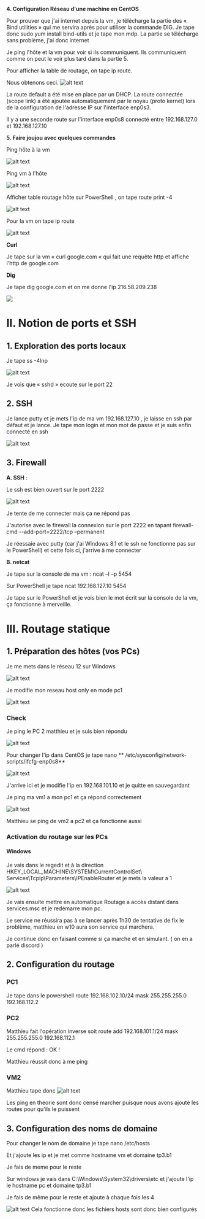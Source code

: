 
**4. Configuration  Réseau d&#39;une machine en CentOS**

Pour prouver que j&#39;ai internet depuis la vm, je télécharge la partie des «  Bind utilities » qui me servira après pour utiliser la commande DIG. Je tape donc sudo yum install bind-utils et je tape mon mdp. La partie se télécharge sans problème, j&#39;ai donc internet

Je ping l&#39;hôte et la vm pour voir si ils communiquent. Ils communiquent comme on peut le voir plus tard dans la partie 5.

Pour afficher la table de routage, on tape ip route.

Nous obtenons ceci. ![alt text](https://github.com/PierreYnov/CEBERIO_TP3/blob/master/1.png)


La route default a été mise en place par un DHCP. La route connectée (scope link) a été ajoutée automatiquement par le noyau (proto kernel) lors de la configuration de l&#39;adresse IP sur l&#39;interface enp0s3.

Il y a une seconde route sur l&#39;interface enp0s8 connecté entre 192.168.127.0 et 192.168.127.10

**5. Faire joujou avec quelques commandes**

Ping hôte à la vm

![alt text](https://github.com/PierreYnov/CEBERIO_TP3/blob/master/2.png)

Ping vm à l'hôte

 ![alt text](https://github.com/PierreYnov/CEBERIO_TP3/blob/master/3.png)

Afficher table routage hôte sur PowerShell , on tape route print -4

![alt text](https://github.com/PierreYnov/CEBERIO_TP3/blob/master/4.png)

Pour la vm on tape ip route

![alt text](https://github.com/PierreYnov/CEBERIO_TP3/blob/master/5.png)

**Curl**

Je tape sur la vm «  curl google.com «  qui fait une requête http et affiche l&#39;http de google.com

**Dig**

Je tape dig google.com et on me donne l&#39;ip 216.58.209.238

![](https://github.com/PierreYnov/CEBERIO_TP3/blob/master/gif_ip.gif)





#
# II. Notion de ports et SSH

## 1. Exploration des ports locaux

Je tape ss -4lnp

![alt text](https://github.com/PierreYnov/CEBERIO_TP3/blob/master/6.png)

Je vois que «  sshd » ecoute sur le port 22

## 2. SSH

Je lance putty et je mets l&#39;ip de ma vm 192.168.127.10 , je laisse en ssh par défaut et je lance. Je tape mon login et mon mot de passe et je suis enfin connecté en ssh

![alt text](https://github.com/PierreYnov/CEBERIO_TP3/blob/master/7.png)

## 3. Firewall

**A. SSH**  :

Le ssh est bien ouvert sur le port 2222

![alt text](https://github.com/PierreYnov/CEBERIO_TP3/blob/master/8.png)

Je tente de me connecter mais ça ne répond pas

J&#39;autorise avec le firewall la connexion sur le port 2222 en tapant firewall-cmd --add-port=2222/tcp –permanent

Je réessaie avec putty (car j&#39;ai Windows 8.1 et le ssh ne fonctionne pas sur le PowerShell) et cette fois ci, j&#39;arrive à me connecter

**B. netcat**

Je tape sur la console de ma vm : ncat –l –p 5454

Sur PowerShell je tape ncat 192.168.127.10 5454

Je tape sur le PowerShell et je vois bien le mot écrit sur la console de la vm, ça fonctionne à merveille.

# III. Routage statique

## 1. Préparation des hôtes (vos PCs)

Je me mets dans le réseau 12 sur Windows

![alt text](https://github.com/PierreYnov/CEBERIO_TP3/blob/master/9.png)

Je modifie mon reseau host only en mode pc1

![alt text](https://github.com/PierreYnov/CEBERIO_TP3/blob/master/16.png)

### Check



Je ping le PC 2 matthieu et je suis bien répondu

![alt text](https://github.com/PierreYnov/CEBERIO_TP3/blob/master/10.png)

Pour changer l&#39;ip dans CentOS je tape nano ** /etc/sysconfig/network-scripts/ifcfg-enp0s8**

![alt text](https://github.com/PierreYnov/CEBERIO_TP3/blob/master/11.png)

J&#39;arrive ici et je modifie l&#39;ip en 192.168.101.10 et je quitte en sauvegardant

Je ping ma vm1 a mon pc1 et ça répond correctement

![alt text](https://github.com/PierreYnov/CEBERIO_TP3/blob/master/12.png)

Matthieu se ping de vm2 a pc2 et ça fonctionne aussi

### Activation du routage sur les PCs

#### Windows

Je vais dans le regedit et à la direction HKEY\_LOCAL\_MACHINE\SYSTEM\CurrentControlSet\ Services\Tcpip\Parameters\IPEnableRouter et je mets la valeur a 1

![alt text](https://github.com/PierreYnov/CEBERIO_TP3/blob/master/13.png)

Je vais ensuite mettre en automatique Routage a accès distant dans services.msc et je redémarre mon pc.

Le service ne réussira pas à se lancer après 1h30 de tentative de fix le problème, matthieu en w10 aura son service qui marchera.

Je continue donc en faisant comme si ça marche et en simulant. ( on en a parlé discord )

## 2. Configuration du routage

### PC1

Je tape dans le powershell route 192.168.102.10/24 mask 255.255.255.0 192.168.112.2

### PC2

Matthieu fait l&#39;opération inverse soit route add 192.168.101.1/24 mask 255.255.255.0 192.168.112.1

Le cmd répond : OK !

Matthieu réussit donc à me ping

### VM2

Matthieu tape donc
![alt text](https://github.com/PierreYnov/CEBERIO_TP3/blob/master/14.png)

Les ping en theorie sont donc censé marcher puisque nous avons ajouté les routes pour qu&#39;ils le puissent

## 3. Configuration des noms de domaine

Pour changer le nom de domaine je tape nano /etc/hosts

Et j&#39;ajoute les ip et je met comme hostname vm et domaine tp3.b1

Je fais de meme pour le reste

Sur windows je vais dans C:\Windows\System32\drivers\etc et j&#39;ajoute l&#39;ip le hostname pc et domaine tp3.b1

Je fais de même pour le reste et ajoute à chaque fois les 4

![alt text](https://github.com/PierreYnov/CEBERIO_TP3/blob/master/15.png)
Cela fonctionne donc les fichiers hosts sont donc bien configurés
